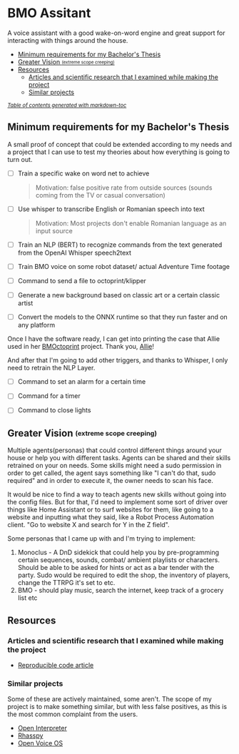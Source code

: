 # BMO Assitant 
A voice assistant with a good wake-on-word engine and great support for interacting with things around the house.

  * [Minimum requirements for my Bachelor's Thesis](#minimum-requirements-for-my-bachelors-thesis)
  * [Greater Vision <sub><sup>(extreme scope creeping)</sub></sup>](#greater-vision--sub--sup--extreme-scope-creeping---sub---sup-)
  * [Resources](#resources)
    + [Articles and scientific research that I examined while making the project](#articles-and-scientific-research-that-i-examined-while-making-the-project)
    + [Similar projects](#similar-projects)

<small><i><a href='http://ecotrust-canada.github.io/markdown-toc/'>Table of contents generated with markdown-toc</a></i></small>



## Minimum requirements for my Bachelor's Thesis
A small proof of concept that could be extended according to my needs and a project that I can use to test my theories about how everything is going to turn out.
- [ ] Train a specific wake on word net to achieve
    > Motivation: false positive rate from outside sources (sounds coming from the TV or casual conversation)
- [ ] Use whisper to transcribe English or Romanian speech into text 
    > Motivation: Most projects don't enable Romanian language as an input source 
- [ ] Train an NLP (BERT) to recognize commands from the text generated from the OpenAI Whisper speech2text
- [ ] Train BMO voice on some robot dataset/ actual Adventure Time footage
- [ ] Command to send a file to octoprint/klipper
- [ ] Generate a new background based on classic art or a certain classic artist
- [ ] Convert the models to the ONNX runtime so that they run faster and on any platform




Once I have the software ready, I can get into printing the case that Allie used in her [BMOctoprint](https://github.com/katzcreates/BMOctoprint) project.
Thank you, [Allie](https://github.com/katzcreates)! 

And after that I'm going to add other triggers, and thanks to Whisper, I only need to retrain the NLP Layer.
- [ ] Command to set an alarm for a certain time
- [ ] Command for a timer
- [ ] Command to close lights



## Greater Vision <sub><sup>(extreme scope creeping)</sub></sup> 

Multiple agents(personas) that could control different things around your house or help you with different tasks. Agents can be shared and their skills retrained on your on needs. Some skills might need a sudo permission in order to get called, the agent says something like "I can't do that, sudo required" and in order to execute it, the owner needs to scan his face.

It would be nice to find a way to teach agents new skills without going into the config files. But for that, I'd need to implement some sort of driver over things like Home Assistant or to surf websites for them, like going to a website and inputting what they said, like a Robot Process Automation client. "Go to website X and search for Y in the Z field".

Some personas that I came up with and I'm trying to implement: 
1. Monoclus - A DnD sidekick that could help you by pre-programming certain sequences, sounds, combat/ ambient playlists or characters. Should be able to be asked for hints or act as a bar tender with the party. Sudo would be required to edit the shop, the inventory of players, change the TTRPG it's set to etc.
2. BMO - should play music, search the internet, keep track of a grocery list etc

## Resources
### Articles and scientific research that I examined while making the project 
- [Reproducible code article](https://www.coronawhy.org/presentations/reproducible-reusable-code-in-python)


### Similar projects
Some of these are actively maintained, some aren't. The scope of my project is to make something similar, but with less false positives, as this is the most common complaint from the users.

- [Open Interpreter](https://www.openinterpreter.com/)
- [Rhasspy](https://community.rhasspy.org/)
- [Open Voice OS](https://www.openvoiceos.org/)
